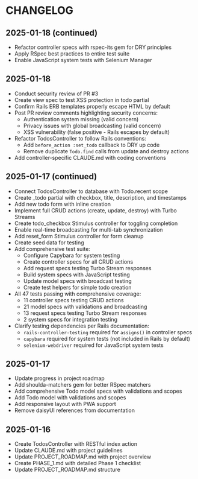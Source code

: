 # CHANGELOG

## 2025-01-18 (continued)

- Refactor controller specs with rspec-its gem for DRY principles
- Apply RSpec best practices to entire test suite
- Enable JavaScript system tests with Selenium Manager

## 2025-01-18

- Conduct security review of PR #3
- Create view spec to test XSS protection in todo partial
- Confirm Rails ERB templates properly escape HTML by default
- Post PR review comments highlighting security concerns:
  - Authentication system missing (valid concern)
  - Privacy issues with global broadcasting (valid concern)
  - XSS vulnerability (false positive - Rails escapes by default)
- Refactor TodosController to follow Rails conventions:
  - Add `before_action :set_todo` callback to DRY up code
  - Remove duplicate `Todo.find` calls from update and destroy actions
- Add controller-specific CLAUDE.md with coding conventions

## 2025-01-17 (continued)

- Connect TodosController to database with Todo.recent scope
- Create _todo partial with checkbox, title, description, and timestamps
- Add new todo form with inline creation
- Implement full CRUD actions (create, update, destroy) with Turbo Streams
- Create todo_checkbox Stimulus controller for toggling completion
- Enable real-time broadcasting for multi-tab synchronization
- Add reset_form Stimulus controller for form cleanup
- Create seed data for testing
- Add comprehensive test suite:
  - Configure Capybara for system testing
  - Create controller specs for all CRUD actions
  - Add request specs testing Turbo Stream responses
  - Build system specs with JavaScript testing
  - Update model specs with broadcast testing
  - Create test helpers for simple todo creation
- All 47 tests passing with comprehensive coverage:
  - 11 controller specs testing CRUD actions
  - 21 model specs with validations and broadcasting
  - 13 request specs testing Turbo Stream responses  
  - 2 system specs for integration testing
- Clarify testing dependencies per Rails documentation:
  - `rails-controller-testing` required for `assigns()` in controller specs
  - `capybara` required for system tests (not included in Rails by default)
  - `selenium-webdriver` required for JavaScript system tests

## 2025-01-17

- Update progress in project roadmap
- Add shoulda-matchers gem for better RSpec matchers
- Add comprehensive Todo model specs with validations and scopes
- Add Todo model with validations and scopes
- Add responsive layout with PWA support
- Remove daisyUI references from documentation

## 2025-01-16

- Create TodosController with RESTful index action
- Update CLAUDE.md with project guidelines
- Update PROJECT_ROADMAP.md with project overview
- Create PHASE_1.md with detailed Phase 1 checklist
- Update PROJECT_ROADMAP.md structure